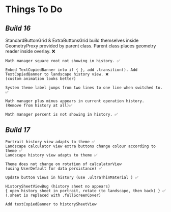 # Things To Do

## *Build 16*
   StandardButtonGrid & ExtraButtonsGrid build themselves inside GeometryProxy provided by parent class.
      Parent class places geometry reader inside overlay. ❌
   
    Math manager square root not showing in history. ✅
   
    Embed TextCopiedBanner into if { }, add .transition(). Add TextCopiedBanner to landscape history view. ❌
    (custom animation looks better)
      
    System theme label jumps from two lines to one line when switched to. ✅
   
    Math manager plus minus appears in current operation history. 
    (Remove from history at all)✅
    
    Math manager percent is not showing in history. ✅

## *Build 17*
    Portrait history view adapts to theme ✅
    Landscape calculator view extra buttons change colour according to theme ✅
    Landscape history view adapts to theme ✅ 
    
    Theme does not change on rotation of calculatorView
    (using UserDefault for data persistance) ✅
    
    Update button Views in history (use .ultraThinMaterial ) ✅
    
    HistorySheetViewBug (history sheet no appears) 
    { open history sheet in portrait, rotate (to landscape, then back) } ✅
    (.sheet is replaced with .fullScreenCover)
    
    Add textCopiedBanner to historySheetView
    
